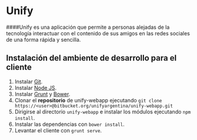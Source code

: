 # Unify

####Unify es una aplicación que permite a personas alejadas de la tecnología interactuar con el contenido de sus amigos en las redes sociales de una forma rápida y sencilla.

## Instalación del ambiente de desarrollo para el cliente

1. Instalar [Git](https://git-scm.com/downloads).
2. Instalar [Node JS](https://nodejs.org/).
3. Instalar [Grunt](http://gruntjs.com/) y [Bower](https://bower.io/).
4. Clonar el **repositorio** de unify-webapp ejecutando `git clone https://<user>@bitbucket.org/unifyargentina/unify-webapp.git`
5. Dirigirse al directorio `unify-webapp` e instalar los módulos ejecutando `npm install`.
6. Instalar las dependencias con `bower install`.
7. Levantar el cliente con `grunt serve`.
